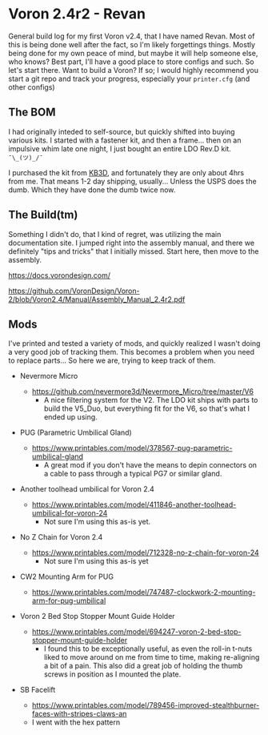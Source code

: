 # Voron 2.4r2 - Revan

General build log for my first Voron v2.4, that I have named Revan.  Most of this is being done well after
the fact, so I'm likely forgettings things. Mostly being done for my own peace of mind, but maybe it will
help someone else, who knows? Best part, I'll have a good place to store configs and such. So let's start
there. Want to build a Voron? If so; I would highly recommend you start a git repo and track your progress,
especially your `printer.cfg` (and other configs)

## The BOM
I had originally inteded to self-source, but quickly shifted into buying various kits. I started with a fastener
kit, and then a frame... then on an impulsive whim late one night,  I just bought an entire LDO Rev.D kit. 
` ¯\_(ツ)_/¯`

I purchased the kit from [KB3D](https://kb-3d.com/), and fortunately they are only about 4hrs from me. That means 1-2 day shipping, usually... Unless the USPS does the dumb. Which they have done the dumb twice now.

## The Build(tm)
Something I didn't do, that I kind of regret, was utilizing the main documentation site. I jumped right into the
assembly manual, and there we definitely "tips and tricks" that I initially missed. Start here, then move to the assembly.

https://docs.vorondesign.com/

https://github.com/VoronDesign/Voron-2/blob/Voron2.4/Manual/Assembly_Manual_2.4r2.pdf

## Mods
I've printed and tested a variety of mods, and quickly realized I wasn't doing a very good job of tracking them. This becomes a problem when you need to replace parts... So here we are, trying to keep track of them.

  - Nevermore Micro
    - https://github.com/nevermore3d/Nevermore_Micro/tree/master/V6
      - A nice filtering system for the V2. The LDO kit ships with parts to build the V5_Duo, but everything fit for the V6, so that's what I ended up using.

  - PUG (Parametric Umbilical Gland)
    - https://www.printables.com/model/378567-pug-parametric-umbilical-gland
      - A great mod if you don't have the means to depin connectors on a cable to pass through a typical PG7 or similar gland.

  - Another toolhead umbilical for Voron 2.4
    - https://www.printables.com/model/411846-another-toolhead-umbilical-for-voron-24
      - Not sure I'm using this as-is yet.

  - No Z Chain for Voron 2.4
    - https://www.printables.com/model/712328-no-z-chain-for-voron-24
      - Not sure I'm using this as-is yet

  - CW2 Mounting Arm for PUG
    - https://www.printables.com/model/747487-clockwork-2-mounting-arm-for-pug-umbilical

  - Voron 2 Bed Stop Stopper Mount Guide Holder
    - https://www.printables.com/model/694247-voron-2-bed-stop-stopper-mount-guide-holder
      - I found this to be exceptionally useful, as even the roll-in t-nuts liked to move around on me from time to time, making re-aligning a bit of a pain. This also did a great job of holding the thumb screws in position as I mounted the plate.

  - SB Facelift
     - https://www.printables.com/model/789456-improved-stealthburner-faces-with-stripes-claws-an
     - I went with the hex pattern
